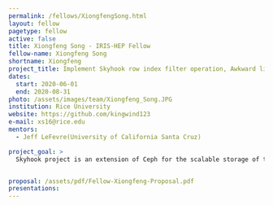 ```yaml
---
permalink: /fellows/XiongfengSong.html
layout: fellow
pagetype: fellow
active: false
title: Xiongfeng Song - IRIS-HEP Fellow
fellow-name: Xiongfeng Song
shortname: Xiongfeng
project_title: Implement Skyhook row index filter operation, Awkward list in-storage operations and Coffea processor/executor
dates:
  start: 2020-06-01
  end: 2020-08-31
photo: /assets/images/team/Xiongfeng_Song.JPG
institution: Rice University
website: https://github.com/kingwind123
e-mail: xs16@rice.edu
mentors:
  - Jeff LeFevre(University of California Santa Cruz)

project_goal: >
  Skyhook project is an extension of Ceph for the scalable storage of tables and for offloading common data management operations on them. It supports row-based processing via Google Flatbuffers format and col-based processing via Apache Arrow formats. What we want to implement then is to select the rows according to the Boolean predicate (return true) from trigger columns. This is similar to the Arrow’s take operation. In the second phase, if time permits, we will determine a feasible subset of operations that can be applied in storage by Skyhook, and then implement them for each list type (int, float, bool, etc.). In phase 3, we plan to implement the cpp version of Coffea (Columnar Object Framework For Effective Analysis). There is one for Spark, we want to create a new processor interface for Skyhook, which will be very similar to the Spark processor/executor interface.


proposal: /assets/pdf/Fellow-Xiongfeng-Proposal.pdf
presentations:
---
```

